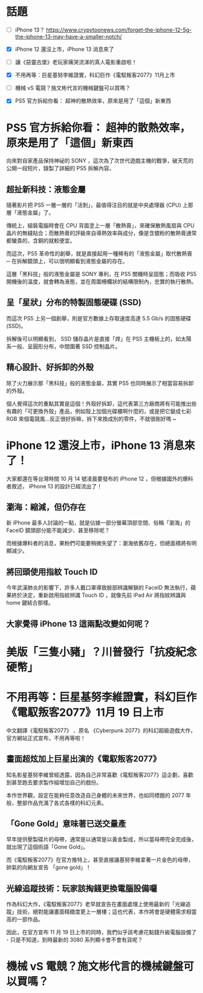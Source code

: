 # 話題
- [ ] iPhone 13？
https://www.crypytoonews.com/forget-the-iphone-12-5g-the-iphone-13-may-have-a-smaller-notch/


- [x] iPhone 12 還沒上市，iPhone 13 消息來了
- [ ] 讓《惡靈古堡》老玩家痛哭流涕的真人電影重啟啦！ 
- [x] 不用再等：巨星基努李維證實，科幻巨作《電馭叛客2077》11月上市
- [ ] 機械 vS 電競？施文彬代言的機械鍵盤可以買嗎？
- [x]  PS5 官方拆給你看： 超神的散熱效率，原來是用了「這個」新東西
  


#  PS5 官方拆給你看： 超神的散熱效率，原來是用了「這個」新東西
向來對自家產品保持神祕的 SONY ，這次為了次世代遊戲主機的戰爭，破天荒的公開一段短片，錄製了詳細的 PS5 拆解內容。

## 超扯新科技：液態金屬
隨著影片把 PS5 一層一層的「活剝」，最值得注目的就是中央處理器 (CPU) 上那層「液態金屬」了。

傳統上，組裝電腦時會在 CPU 背面塗上一層「散熱膏」，來確保散熱風扇與 CPU 晶片的無縫貼合；而散熱膏的評級來自導熱效率與成分，像是含銀粉的散熱膏通常都蠻貴的，含銅的就較便宜。

而這次，PS5 革命性的創舉，就是直接起用一種稀有的「液態金屬」取代散熱膏 ─ 在拆解鏡頭上，可以很明顯看到液態金屬的存在。

這層「黑科技」般的液態金屬是 SONY 專利，在 PS5 關機時呈固態；而吸收 PS5 開機後的溫度，就會轉為液態，並在周圍柵欄狀的結構限制內，忠實的執行散熱。

## 呈「星狀」分布的特製固態硬碟 (SSD)
而這次 PS5 上另一個創舉，則是官方數據上存取速度高達 5.5 Gb/s 的固態硬碟 (SSD)。

拆解後可以明顯看到， SSD 儲存晶片是直接「焊」在 PS5 主機板上的，如太陽系一般、呈圓形分布，中間圍著 SSD 控制晶片。

## 精心設計、好拆卸的外殼
除了火力展示那「黑科技」般的液態金屬，其實 PS5 也同時展示了相當容易拆卸的外殼。

個人覺得這次的重點其實是這個！外殼好拆卸，這代表第三方廠商將有可能推出些有趣的「可更換外殼」產品，例如殼上加個光碟櫃啊什麼的，或是把它變成七彩 RGB 來個電競風...反正很好拆嘛，拆下來換成別的零件，不就很剛好嗎 ~




# iPhone 12 還沒上市，iPhone 13 消息來了！

大家都還在等台灣時間 10 月 14 號凌晨要發布的 iPhone 12 ，但根據國外的爆料者敘述， iPhone 13 的設計已經流出了！

## 瀏海：縮減，但仍存在

新 iPhone 最多人討論的一點，就是佔據一部分螢幕頂部空間、俗稱「瀏海」的 FaceID 鏡頭部分能不能減少、甚至移除呢？

而根據爆料者的消息，果粉們可能要稍微失望了：瀏海依舊存在，但總面積將有明顯減少。


## 將回頭使用指紋 Touch ID

今年武漢肺炎的影響下，許多人戴口罩導致臉部辨識解鎖的 FaceID 無法執行，蘋果終於決定，重新啟用指紋辨識 Touch ID ，就像先前 iPad Air 將指紋辨識與 home 鍵結合那樣。

## 大家覺得 iPhone 13 這兩點改變如何呢？





# 美版「三隻小豬」？川普發行「抗疫紀念硬幣」




# 不用再等：巨星基努李維證實，科幻巨作《電馭叛客2077》11月 19 日上市

 中文翻譯《電馭叛客2077》 、原名 《Cyberpunk 2077》的科幻超級遊戲大作，官方網站正式宣布，不用再等啦！

## 畫面超炫加上巨星出演的《電馭叛客2077》
知名影星基努李維曾經透露，因為自己非常喜歡《電馭叛客2077》這企劃，喜歡到甚至跑去要求製作組增加自己的戲份。

本作世界觀，設定在能夠任意改造自己身體的未來世界，也如同標題的 2077 年般，整部作品充滿了各式各樣的科幻元素。

## 「Gone Gold」意味著已送交量產
早年提供壓製碟片的母帶，通常是以通常是以黃金製成，所以當母帶完全完成後，就出現了這個術語「Gone Gold」。

而《電馭叛客2077》在官方推特上，甚至直接讓基努李維拿著一片金色的母帶，帥氣的向網友宣告 「gone gold」！


## 光線追蹤技術：玩家該掏錢更換電腦設備囉
作為科幻大作，《電馭叛客2077》老早就宣告在畫面處理上使用最新的「光線追蹤」技術，絕對能讓畫面精緻度更上一層樓；這也代表，本作將會是硬體需求相當高的一部作品。

因此，在官方宣布 11 月 19 日上市的同時，我們似乎該考慮花點錢升級電腦設備了 - 只是不知道，到時最新的 3080 系列顯卡會不會有貨呢？


# 機械 vS 電競？施文彬代言的機械鍵盤可以買嗎？